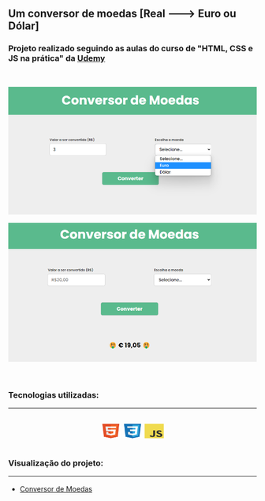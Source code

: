 ##  Um conversor de moedas [Real ---> Euro ou Dólar]
### Projeto realizado seguindo as aulas do curso de "HTML, CSS e JS na prática" da [Udemy](https://www.udemy.com/course/html5-css3-e-javascript-na-pratica)
<br>
<p float="center">
  <img src="screenshot.do.projeto.png"></img><p>
  <img src="screenshot.do.projeto2.png"></img><p> 
</p>
<br>

### Tecnologias utilizadas:
<hr>
<br>
<div align="center">
  <img align="center" alt="HTML" height="30" width="40" src="https://raw.githubusercontent.com/devicons/devicon/master/icons/html5/html5-original.svg">
  <img align="center" alt="CSS" height="30" width="40" src="https://raw.githubusercontent.com/devicons/devicon/master/icons/css3/css3-original.svg">
  <img align="center" alt="JavaScript" height="30" width="40" src="https://raw.githubusercontent.com/devicons/devicon/master/icons/javascript/javascript-original.svg">
</div>
<br>

### Visualização do projeto: <hr>

- [Conversor de Moedas](https://udemy-conversor-de-moedas.netlify.app/)
